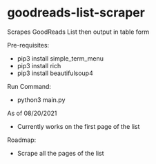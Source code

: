 # goodreads-list-scraper
Scrapes GoodReads List then output in table form

Pre-requisites:
* pip3 install simple_term_menu
* pip3 install rich
* pip3 install beautifulsoup4

Run Command:
* python3 main.py

As of 08/20/2021
* Currently works on the first page of the list

Roadmap:
* Scrape all the pages of the list

